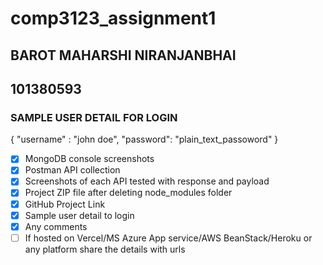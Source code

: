 # comp3123_assignment1

## BAROT MAHARSHI NIRANJANBHAI
## 101380593


### SAMPLE USER DETAIL FOR LOGIN
{
    "username" : "john doe",
    "password": "plain_text_passoword"
}

- [x]	MongoDB console screenshots
- [x]	Postman API collection 
- [x]	Screenshots of each API tested with response and payload
- [x]	Project ZIP file after deleting node_modules folder
- [x]	GitHub Project Link
- [x]	Sample user detail to login
- [x]	Any comments
- [ ]	If hosted on Vercel/MS Azure App service/AWS BeanStack/Heroku or any platform share the details with urls
